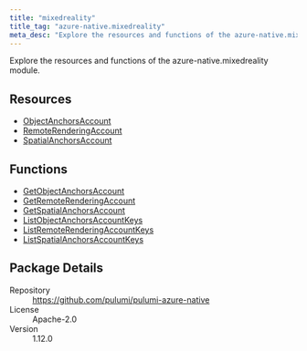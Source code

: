 ```yaml
---
title: "mixedreality"
title_tag: "azure-native.mixedreality"
meta_desc: "Explore the resources and functions of the azure-native.mixedreality module."
---
```


<!-- WARNING: this file was generated by Pulumi Docs Generator. -->
<!-- Do not edit by hand unless you're certain you know what you are doing! -->

Explore the resources and functions of the azure-native.mixedreality module.

<h2 id="resources">Resources</h2>
<ul class="api">
    <li><a href="objectanchorsaccount" title="ObjectAnchorsAccount"><span class="symbol resource"></span>ObjectAnchorsAccount</a></li>
    <li><a href="remoterenderingaccount" title="RemoteRenderingAccount"><span class="symbol resource"></span>RemoteRenderingAccount</a></li>
    <li><a href="spatialanchorsaccount" title="SpatialAnchorsAccount"><span class="symbol resource"></span>SpatialAnchorsAccount</a></li>
</ul>

<h2 id="functions">Functions</h2>
<ul class="api">
    <li><a href="getobjectanchorsaccount" title="GetObjectAnchorsAccount"><span class="symbol function"></span>GetObjectAnchorsAccount</a></li>
    <li><a href="getremoterenderingaccount" title="GetRemoteRenderingAccount"><span class="symbol function"></span>GetRemoteRenderingAccount</a></li>
    <li><a href="getspatialanchorsaccount" title="GetSpatialAnchorsAccount"><span class="symbol function"></span>GetSpatialAnchorsAccount</a></li>
    <li><a href="listobjectanchorsaccountkeys" title="ListObjectAnchorsAccountKeys"><span class="symbol function"></span>ListObjectAnchorsAccountKeys</a></li>
    <li><a href="listremoterenderingaccountkeys" title="ListRemoteRenderingAccountKeys"><span class="symbol function"></span>ListRemoteRenderingAccountKeys</a></li>
    <li><a href="listspatialanchorsaccountkeys" title="ListSpatialAnchorsAccountKeys"><span class="symbol function"></span>ListSpatialAnchorsAccountKeys</a></li>
</ul>

<h2 id="package-details">Package Details</h2>
<dl class="package-details">
	<dt>Repository</dt>
	<dd><a href="https://github.com/pulumi/pulumi-azure-native">https://github.com/pulumi/pulumi-azure-native</a></dd>
	<dt>License</dt>
	<dd>Apache-2.0</dd>
	<dt>Version</dt>
	<dd>1.12.0</dd>
</dl>

